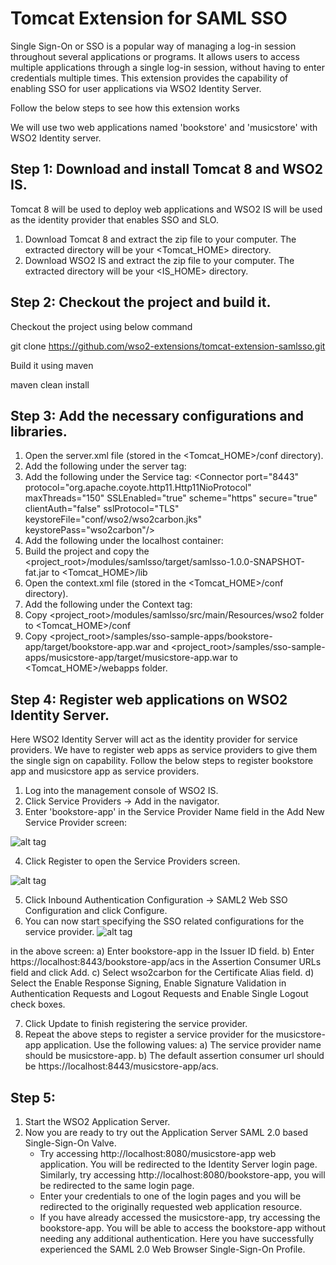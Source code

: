 # Tomcat Extension for SAML SSO #

Single Sign-On or SSO is a popular way of managing a log-in session throughout several applications or programs. 
It allows users to access multiple applications through a single log-in session, without having to enter credentials multiple times. 
This extension provides the capability of enabling SSO for user applications via WSO2 Identity Server.

Follow the below steps to see how this extension works

We will use two web applications named 'bookstore' and 'musicstore' with WSO2 Identity server.

## Step 1: Download and install Tomcat 8 and WSO2 IS. ## 

Tomcat 8 will be used to deploy web applications and WSO2 IS will be used as the identity provider that enables SSO and SLO.

 1. Download Tomcat 8 and extract the zip file to your computer. The extracted directory will be your <Tomcat_HOME> directory.
 2. Download WSO2 IS and extract the zip file to your computer. The extracted directory will be your <IS_HOME> directory.

## Step 2: Checkout the project and build it. ##

Checkout the project using below command

git clone https://github.com/wso2-extensions/tomcat-extension-samlsso.git

Build it using maven

maven clean install

## Step 3: Add the necessary configurations and libraries. ##

 1. Open the server.xml file (stored in the <Tomcat_HOME>/conf directory).
 2. Add the following under the server tag:
    <Listener className="org.wso2.appserver.configuration.listeners.ServerConfigurationLoader"/>
 3. Add the following under the Service tag: 
    <Connector port="8443" protocol="org.apache.coyote.http11.Http11NioProtocol"  maxThreads="150" SSLEnabled="true" scheme="https" 
    secure="true" clientAuth="false" sslProtocol="TLS" keystoreFile="conf/wso2/wso2carbon.jks"  keystorePass="wso2carbon"/>
 4. Add the following under the localhost container: 
    <Valve className="org.wso2.appserver.webapp.security.saml.SAML2SSOValve"/>
 5. Build the project and copy the <project_root>/modules/samlsso/target/samlsso-1.0.0-SNAPSHOT-fat.jar to <Tomcat_HOME>/lib
 6. Open the context.xml file (stored in the <Tomcat_HOME>/conf directory).
 7. Add the following under the Context tag:
    <Listener className="org.wso2.appserver.configuration.listeners.ContextConfigurationLoader"/>
 8. Copy <project_root>/modules/samlsso/src/main/Resources/wso2 folder to <Tomcat_HOME>/conf
 9. Copy <project_root>/samples/sso-sample-apps/bookstore-app/target/bookstore-app.war and 
    <project_root>/samples/sso-sample-apps/musicstore-app/target/musicstore-app.war to <Tomcat_HOME>/webapps folder.
    
## Step 4: Register web applications on WSO2 Identity Server. ##
 Here WSO2 Identity Server will act as the identity provider for service providers. We have to register web apps as service providers
 to give them the single sign on capability. Follow the below steps to register bookstore app and musicstore app as service providers.
 
 1. Log into the management console of WSO2 IS.
 2. Click Service Providers -> Add in the navigator.
 3. Enter 'bookstore-app' in the Service Provider Name field in the Add New Service Provider screen:
 
 ![alt tag](https://docs.wso2.com/download/attachments/51492203/Screen%20Shot%202016-08-04%20at%202.31.57%20PM.png?version=1&modificationDate=1470301373000&api=v2)

 4. Click Register to open the Service Providers screen.
 
 ![alt tag](https://docs.wso2.com/download/attachments/51492203/Screen%20Shot%202016-08-04%20at%202.43.00%20PM.png?version=1&modificationDate=1470302014000&api=v2)
 
 5. Click Inbound Authentication Configuration -> SAML2 Web SSO Configuration and click Configure.
 6. You can now start specifying the SSO related configurations for the service provider.
 ![alt tag](https://docs.wso2.com/download/attachments/51492203/Screen%20Shot%202016-08-04%20at%202.45.55%20PM.png?version=1&modificationDate=1470302231000&api=v2)
 
 in the above screen: 
 a) Enter bookstore-app in the Issuer ID field.
 b) Enter https://localhost:8443/bookstore-app/acs in the Assertion Consumer URLs field and click Add.
 c) Select wso2carbon for the Certificate Alias field.
 d) Select the Enable Response Signing, Enable Signature Validation in Authentication Requests and Logout Requests and Enable Single Logout check boxes.
 
 7. Click Update to finish registering the service provider.
 8. Repeat the above steps to register a service provider for the musicstore-app application. Use the following values:
 a) The service provider name should be musicstore-app.
 b) The default assertion consumer url should be https://localhost:8443/musicstore-app/acs.
 
 ## Step 5: ## 
 1. Start the WSO2 Application Server.
 2. Now you are ready to try out the Application Server SAML 2.0 based Single-Sign-On Valve.
    * Try accessing http://localhost:8080/musicstore-app web application. You will be redirected to the Identity Server login page. 
       Similarly, try accessing http://localhost:8080/bookstore-app, you will be redirected to the same login page.
    * Enter your credentials to one of the login pages and you will be redirected to the originally requested web application resource.
    * If you have already accessed the musicstore-app, try accessing the bookstore-app. 
      You will be able to access the bookstore-app without needing any additional authentication. 
      Here you have successfully experienced the SAML 2.0 Web Browser Single-Sign-On Profile.